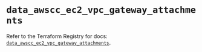 # `data_awscc_ec2_vpc_gateway_attachments`

Refer to the Terraform Registry for docs: [`data_awscc_ec2_vpc_gateway_attachments`](https://registry.terraform.io/providers/hashicorp/awscc/0.70.0/docs/data-sources/ec2_vpc_gateway_attachments).
